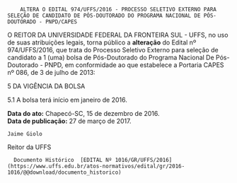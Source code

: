         ALTERA O EDITAL 974/UFFS/2016 - PROCESSO SELETIVO EXTERNO PARA SELEÇÃO DE CANDIDATO DE PÓS-DOUTORADO DO PROGRAMA NACIONAL DE PÓS-DOUTORADO - PNPD/CAPES  

O REITOR DA UNIVERSIDADE FEDERAL DA FRONTEIRA SUL - UFFS, no uso de suas atribuições legais, torna público a **alteração** do Edital nº 974/UFFS/2016, que trata do Processo Seletivo Externo para seleção de candidato a 1 (uma) bolsa de Pós-Doutorado do Programa Nacional De Pós-Doutorado - PNPD, em conformidade ao que estabelece a Portaria CAPES nº 086, de 3 de julho de 2013:

 5 DA VIGÊNCIA DA BOLSA

 5.1 A bolsa terá início em janeiro de 2016.

  

   **Data do ato:** Chapecó-SC, 15 de dezembro de 2016.   
 **Data de publicação:**  27 de março de 2017. 

    Jaime Giolo   
 Reitor da UFFS 

      Documento Histórico  [EDITAL Nº 1016/GR/UFFS/2016](https://www.uffs.edu.br/atos-normativos/edital/gr/2016-1016/@@download/documento_historico)     
      